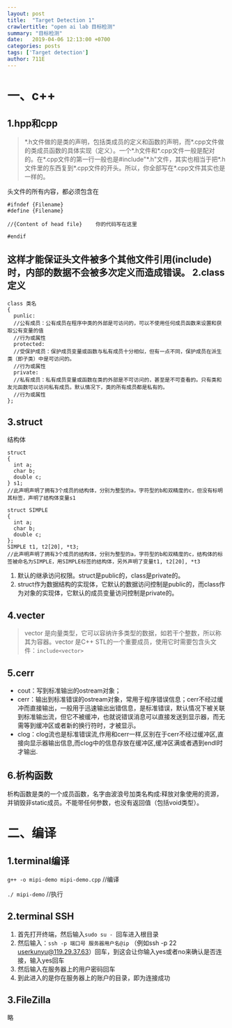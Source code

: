 ```yaml
---
layout: post
title:  "Target Detection 1"
crawlertitle: "open ai lab 目标检测"
summary: "目标检测"
date:   2019-04-06 12:13:00 +0700
categories: posts
tags: ['Target detection']
author: 711E
---
```


# 一、c++


1.hpp和cpp
---
  >\*.h文件做的是类的声明，包括类成员的定义和函数的声明，而*.cpp文件做的类成员函数的具体实现（定义）。一个*.h文件和*.cpp文件一般是配对的。在*.cpp文件的第一行一般也是#include"\*.h"文件，其实也相当于把\*.h文件里的东西复到\*.cpp文件的开头。所以，你全部写在\*.cpp文件其实也是一样的。

  头文件的所有内容，都必须包含在

```
#ifndef {Filename}
#define {Filename}

//{Content of head file} 　　你的代码写在这里

#endif
```
这样才能保证头文件被多个其他文件引用(include)时，内部的数据不会被多次定义而造成错误。
2.class定义
---
```
class 类名
{
  punlic:
  //公有成员：公有成员在程序中类的外部是可访问的，可以不使用任何成员函数来设置和获取公有变量的值
  //行为或属性
  protected:
  //受保护成员：保护成员变量或函数与私有成员十分相似，但有一点不同，保护成员在派生类（即子类）中是可访问的。
  //行为或属性
  private:
  //私有成员：私有成员变量或函数在类的外部是不可访问的，甚至是不可查看的。只有类和友元函数可以访问私有成员。默认情况下，类的所有成员都是私有的。
  //行为或属性
};
```
3.struct
---
结构体
```
struct
{
  int a;
  char b;
  double c;
} s1;
//此声明声明了拥有3个成员的结构体，分别为整型的a，字符型的b和双精度的c，但没有标明其标签，声明了结构体变量s1
```
```
struct SIMPLE
{
  int a;
  char b;
  double c;
};
SIMPLE t1, t2[20], *t3;
//此声明声明了拥有3个成员的结构体，分别为整型的a，字符型的b和双精度的c，结构体的标签被命名为SIMPLE，用SIMPLE标签的结构体，另外声明了变量t1, t2[20], *t3
```
1. 默认的继承访问权限。struct是public的，class是private的。
2. struct作为数据结构的实现体，它默认的数据访问控制是public的，而class作为对象的实现体，它默认的成员变量访问控制是private的。

4.vecter
---
>vector 是向量类型，它可以容纳许多类型的数据，如若干个整数，所以称其为容器。vector 是C++ STL的一个重要成员，使用它时需要包含头文件：`include<vector>`

5.cerr
---
* cout：写到标准输出的ostream对象；
* cerr：输出到标准错误的ostream对象，常用于程序错误信息；cerr不经过缓冲而直接输出，一般用于迅速输出出错信息，是标准错误，默认情况下被关联到标准输出流，但它不被缓冲，也就说错误消息可以直接发送到显示器，而无需等到缓冲区或者新的换行符时，才被显示。
* clog：clog流也是标准错误流,作用和cerr一样,区别在于cerr不经过缓冲区,直接向显示器输出信息,而clog中的信息存放在缓冲区,缓冲区满或者遇到endl时才输出.

6.析构函数
---
析构函数是类的一个成员函数，名字由波浪号加类名构成:释放对象使用的资源，并销毁非static成员。不能带任何参数，也没有返回值（包括void类型）。



# 二、编译

1.terminal编译
---
`g++ -o mipi-demo mipi-demo.cpp`
//编译

`./ mipi-demo`
//执行

2.terminal SSH
---
1. 首先打开终端，然后输入`sudo su - `回车进入根目录
2. 然后输入：`ssh -p 端口号 服务器用户名@ip` （例如ssh -p 22 userkunyu@119.29.37.63）回车，到这会让你输入yes或者no来确认是否连接，输入yes回车
3. 然后输入在服务器上的用户密码回车
4. 到此进入的是你在服务器上的账户的目录，即为连接成功

3.FileZilla
---
略
